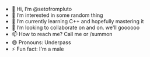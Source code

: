 - 👋 Hi, I’m @setofrompluto
- 👀 I’m interested in some random thing
- 🌱 I’m currently learning C++ and hopefully mastering it
- 💞️ I’m looking to collaborate on and on. we'll goooooo
- 📫 How to reach me? Call me or /summon
- 😄 Pronouns: Underpass
- ⚡ Fun fact: I'm a male

<!---
setofrompluto/setofrompluto is a ✨ special ✨ repository because its `README.md` (this file) appears on your GitHub profile.
You can click the Preview link to take a look at your changes.
--->

